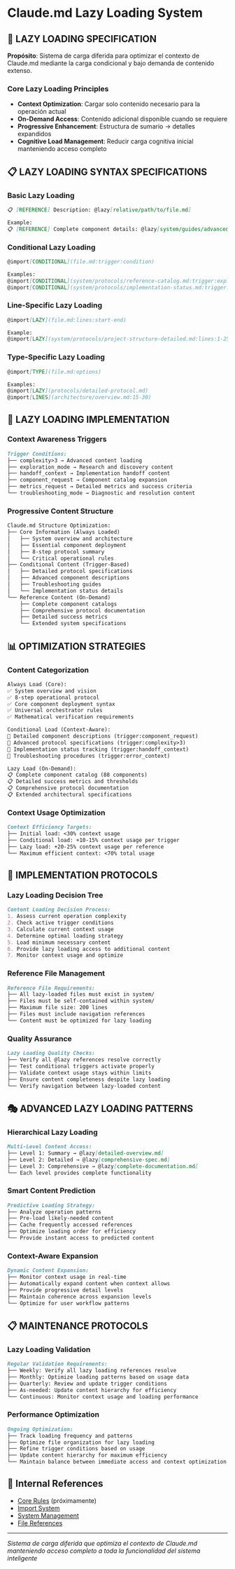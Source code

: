 # Claude.md Lazy Loading System

## 🎯 LAZY LOADING SPECIFICATION

**Propósito**: Sistema de carga diferida para optimizar el contexto de Claude.md mediante la carga condicional y bajo demanda de contenido extenso.

### Core Lazy Loading Principles
- **Context Optimization**: Cargar solo contenido necesario para la operación actual
- **On-Demand Access**: Contenido adicional disponible cuando se requiere
- **Progressive Enhancement**: Estructura de sumario → detalles expandidos
- **Cognitive Load Management**: Reducir carga cognitiva inicial manteniendo acceso completo

## 📋 LAZY LOADING SYNTAX SPECIFICATIONS

### Basic Lazy Loading
```markdown
📋 [REFERENCE] Description: @lazy[relative/path/to/file.md]

Example:
📋 [REFERENCE] Complete component details: @lazy[system/guides/advanced/component-playbook.md]
```

### Conditional Lazy Loading
```markdown
@import[CONDITIONAL](file.md:trigger:condition)

Examples:
@import[CONDITIONAL](system/protocols/reference-catalog.md:trigger:exploration_mode)
@import[CONDITIONAL](system/protocols/implementation-status.md:trigger:handoff_context)
```

### Line-Specific Lazy Loading
```markdown
@import[LAZY](file.md:lines:start-end)

Example:
@import[LAZY](system/protocols/project-structure-detailed.md:lines:1-25)
```

### Type-Specific Lazy Loading
```markdown
@import[TYPE](file.md:options)

Examples:
@import[LAZY](protocols/detailed-protocol.md)
@import[LINES](architecture/overview.md:15-30)
```

## 🚀 LAZY LOADING IMPLEMENTATION

### Context Awareness Triggers
```markdown
Trigger Conditions:
├── complexity>3 → Advanced content loading
├── exploration_mode → Research and discovery content
├── handoff_context → Implementation handoff content
├── component_request → Component catalog expansion
├── metrics_request → Detailed metrics and success criteria
└── troubleshooting_mode → Diagnostic and resolution content
```

### Progressive Content Structure
```markdown
Claude.md Structure Optimization:
├── Core Information (Always Loaded)
│   ├── System overview and architecture
│   ├── Essential component deployment
│   ├── 8-step protocol summary
│   └── Critical operational rules
├── Conditional Content (Trigger-Based)
│   ├── Detailed protocol specifications
│   ├── Advanced component descriptions
│   ├── Troubleshooting guides
│   └── Implementation status details
└── Reference Content (On-Demand)
    ├── Complete component catalogs
    ├── Comprehensive protocol documentation
    ├── Detailed success metrics
    └── Extended system specifications
```

## 📊 OPTIMIZATION STRATEGIES

### Content Categorization
```markdown
Always Load (Core):
✅ System overview and vision
✅ 8-step operational protocol
✅ Core component deployment syntax
✅ Universal orchestrator rules
✅ Mathematical verification requirements

Conditional Load (Context-Aware):
🔄 Detailed component descriptions (trigger:component_request)
🔄 Advanced protocol specifications (trigger:complexity>3)
🔄 Implementation status tracking (trigger:handoff_context)
🔄 Troubleshooting procedures (trigger:error_context)

Lazy Load (On-Demand):
📋 Complete component catalog (88 components)
📋 Detailed success metrics and thresholds
📋 Comprehensive protocol documentation
📋 Extended architectural specifications
```

### Context Usage Optimization
```markdown
Context Efficiency Targets:
├── Initial load: <30% context usage
├── Conditional load: +10-15% context usage per trigger
├── Lazy load: +20-25% context usage per reference
└── Maximum efficient context: <70% total usage
```

## 🔧 IMPLEMENTATION PROTOCOLS

### Lazy Loading Decision Tree
```markdown
Content Loading Decision Process:
1. Assess current operation complexity
2. Check active trigger conditions
3. Calculate current context usage
4. Determine optimal loading strategy
5. Load minimum necessary content
6. Provide lazy loading access to additional content
7. Monitor context usage and optimize
```

### Reference File Management
```markdown
Reference File Requirements:
├── All lazy-loaded files must exist in system/
├── Files must be self-contained within system/
├── Maximum file size: 200 lines
├── Files must include navigation references
└── Content must be optimized for lazy loading
```

### Quality Assurance
```markdown
Lazy Loading Quality Checks:
├── Verify all @lazy references resolve correctly
├── Test conditional triggers activate properly
├── Validate context usage stays within limits
├── Ensure content completeness despite lazy loading
└── Verify navigation between lazy-loaded content
```

## 🎭 ADVANCED LAZY LOADING PATTERNS

### Hierarchical Lazy Loading
```markdown
Multi-Level Content Access:
├── Level 1: Summary → @lazy[detailed-overview.md]
├── Level 2: Detailed → @lazy[comprehensive-spec.md]
├── Level 3: Comprehensive → @lazy[complete-documentation.md]
└── Each level provides complete functionality
```

### Smart Content Prediction
```markdown
Predictive Loading Strategy:
├── Analyze operation patterns
├── Pre-load likely-needed content
├── Cache frequently accessed references
├── Optimize loading order for efficiency
└── Provide instant access to predicted content
```

### Context-Aware Expansion
```markdown
Dynamic Content Expansion:
├── Monitor context usage in real-time
├── Automatically expand content when context allows
├── Provide progressive detail levels
├── Maintain coherence across expansion levels
└── Optimize for user workflow patterns
```

## 📋 MAINTENANCE PROTOCOLS

### Lazy Loading Validation
```markdown
Regular Validation Requirements:
├── Weekly: Verify all lazy loading references resolve
├── Monthly: Optimize loading patterns based on usage data
├── Quarterly: Review and update trigger conditions
├── As-needed: Update content hierarchy for efficiency
└── Continuous: Monitor context usage and loading performance
```

### Performance Optimization
```markdown
Ongoing Optimization:
├── Track loading frequency and patterns
├── Optimize file organization for lazy loading
├── Refine trigger conditions based on usage
├── Update content hierarchy for maximum efficiency
└── Maintain balance between immediate access and context optimization
```

## 🔗 Internal References

- [Core Rules](./core-rules.md) (próximamente)
- [Import System](./import-system.md) 
- [System Management](../README.md)
- [File References](../../implementation/file-references.md)

---

*Sistema de carga diferida que optimiza el contexto de Claude.md manteniendo acceso completo a toda la funcionalidad del sistema inteligente*